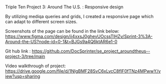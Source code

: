 #

Triple Ten Project 3: Around The U.S. : Responsive design

By utilizing mediqa queries and grids, I created a responsive page which can adapt to different screen sizes.

Screenshots of the page can be found in the link below:
https://www.figma.com/design/ii4xxsJ0ghevUOcssTlHZv/Sprint-3%3A-Around-the-US?node-id=0-1&t=BJGs9a4Q6ktAR6e1-0

Git hub link :
https://github.com/DocSprinter/se_project_aroundtheus--project-3/tree/main

Video walkthrough of project: https://drive.google.com/file/d/1NIgBMF28SvC6xLvcC8fIF0fTNz4MPwwY/view?usp=sharing
